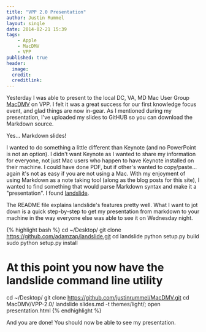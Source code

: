 ```yaml
---
title: "VPP 2.0 Presentation"
author: Justin Rummel
layout: single
date: 2014-02-21 15:39
tags:
    - Apple
    - MacDMV
    - VPP
published: true
header:
  image:
  credit:
  creditlink:
---
```

Yesterday I was able to present to the local DC, VA, MD Mac User Group [MacDMV][MacDMV] on VPP.  I felt it was a great success for our first knowledge focus event, and glad things are now in-gear.  As I mentioned during my presentation, I've uploaded my slides to GitHUB so you can download the Markdown source.

Yes... Markdown slides!

I wanted to do something a little different than Keynote (and no PowerPoint is not an option).  I didn't want Keynote as I wanted to share my information for everyone, not just Mac users who happen to have Keynote installed on their machine.  I could have done PDF, but if other's wanted to copy/paste... again it's not as easy if you are not using a Mac.  With my enjoyment of using Markdown as a note taking tool (along as the blog posts for this site), I wanted to find something that would parse Markdown syntax and make it a "presentation".  I found [landslide][landslide].

The README file explains landslide's features pretty well.  What I want to jot down is a quick step-by-step to get my presentation from markdown to your machine in the way everyone else was able to see it on Wednesday night.

{% highlight bash %}
cd ~/Desktop/
git clone https://github.com/adamzap/landslide.git
cd landslide
python setup.py build
sudo python setup.py install

# At this point you now have the landslide command line utility

cd ~/Desktop/
git clone https://github.com/justinrummel/MacDMV.git
cd MacDMV/VPP-2.0/
landslide slides.md -t themes/light/; open presentation.html
{% endhighlight %}

And you are done!  You should now be able to see my presentation.

[MacDMV]: http://macdmv.com
[landslide]: https://github.com/adamzap/landslide
